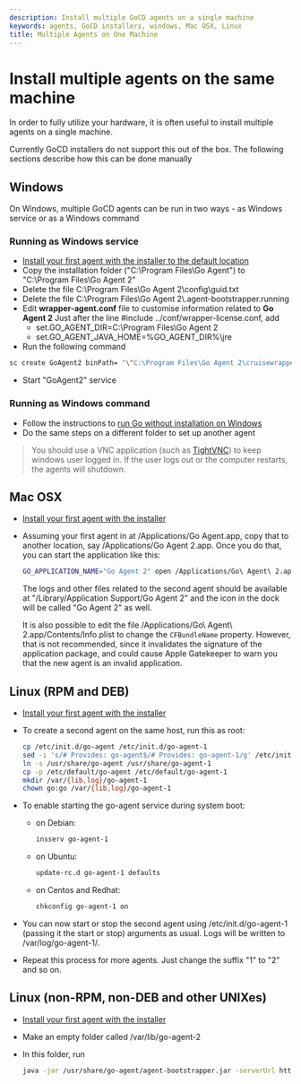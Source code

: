 ```yaml
---
description: Install multiple GoCD agents on a single machine
keywords: agents, GoCD installers, windows, Mac OSX, Linux
title: Multiple Agents on One Machine
---
```



# Install multiple agents on the same machine

In order to fully utilize your hardware, it is often useful to install multiple agents on a single machine.

Currently GoCD installers do not support this out of the box. The following sections describe how this can be done manually

## Windows

On Windows, multiple GoCD agents can be run in two ways - as Windows service or as a Windows command

### Running as Windows service

- [Install your first agent with the installer to the default location](../installation/installing_go_agent.html)
- Copy the installation folder ("C:\\Program Files\\Go Agent") to "C:\\Program Files\\Go Agent 2"
- Delete the file C:\\Program Files\\Go Agent 2\\config\\guid.txt
- Delete the file C:\\Program Files\\Go Agent 2\\.agent-bootstrapper.running
- Edit **wrapper-agent.conf** file to customise information related to **Go Agent 2**
Just after the line \#include ../conf/wrapper-license.conf, add
    - set.GO\_AGENT\_DIR=C:\\Program Files\\Go Agent 2
    - set.GO\_AGENT\_JAVA\_HOME=%GO\_AGENT\_DIR%\\jre
- Run the following command
```bash
sc create GoAgent2 binPath= "\"C:\Program Files\Go Agent 2\cruisewrapper.exe\" -s \"C:\Program Files\Go Agent 2\config\wrapper-agent.conf\""
```

- Start "GoAgent2" service

### Running as Windows command

- Follow the instructions to [run Go without installation on Windows](../installation/install/agent/zip.html)
- Do the same steps on a different folder to set up another agent

> You should use a VNC application (such as [TightVNC](http://www.tightvnc.com)) to keep windows user logged in. If the user logs out or the computer restarts, the agents will shutdown.

## Mac OSX

- [Install your first agent with the installer](../installation/installing_go_agent.html)
- Assuming your first agent in at /Applications/Go Agent.app, copy that to another location, say
  /Applications/Go Agent 2.app. Once you do that, you can start the application like this:

  ```bash
  GO_APPLICATION_NAME="Go Agent 2" open /Applications/Go\ Agent\ 2.app
  ```

  The logs and other files related to the second agent should be available at
  "<user-home>/Library/Application Support/Go Agent 2" and the icon in the dock
  will be called "Go Agent 2" as well.

  It is also possible to edit the file /Applications/Go\ Agent\ 2.app/Contents/Info.plist
  to change the ```CFBundleName``` property. However, that is not recommended,
  since it invalidates the signature of the application package, and could cause
  Apple Gatekeeper to warn you that the new agent is an invalid application.

## Linux (RPM and DEB)

- [Install your first agent with the installer](../installation/installing_go_agent.html)
- To create a second agent on the same host, run this as root:
    ```bash
    cp /etc/init.d/go-agent /etc/init.d/go-agent-1
    sed -i 's/# Provides: go-agent$/# Provides: go-agent-1/g' /etc/init.d/go-agent-1
    ln -s /usr/share/go-agent /usr/share/go-agent-1
    cp -p /etc/default/go-agent /etc/default/go-agent-1
    mkdir /var/{lib,log}/go-agent-1
    chown go:go /var/{lib,log}/go-agent-1
    ```

- To enable starting the go-agent service during system boot:
  - on Debian:
    ```bash
    insserv go-agent-1
    ```

  - on Ubuntu:
    ```bash
    update-rc.d go-agent-1 defaults
    ```

  - on Centos and Redhat:
    ```bash
    chkconfig go-agent-1 on
    ```

- You can now start or stop the second agent using /etc/init.d/go-agent-1
  (passing it the start or stop) arguments as usual. Logs will be written to
  /var/log/go-agent-1/.

- Repeat this process for more agents. Just change the suffix "1" to "2" and so
  on.

## Linux (non-RPM, non-DEB and other UNIXes)

- [Install your first agent with the installer](../installation/installing_go_agent.html)
- Make an empty folder called /var/lib/go-agent-2
- In this folder, run

    ```bash
    java -jar /usr/share/go-agent/agent-bootstrapper.jar -serverUrl https://127.0.0.1/go &
    ```
